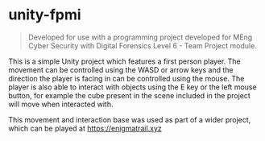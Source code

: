# unity-fpmi
> Developed for use with a programming project developed for MEng Cyber Security with Digital Forensics Level 6 - Team Project module.

This is a simple Unity project which features a first person player. The movement can be controlled using the WASD or arrow keys and the direction the player is facing in can be controlled using the mouse. The player is also able to interact with objects using the E key or the left mouse button, for example the cube present in the scene included in the project will move when interacted with.

This movement and interaction base was used as part of a wider project, which can be played at https://enigmatrail.xyz
